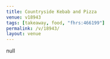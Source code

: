```yaml
---
title: Countryside Kebab and Pizza
venue: v18943
tags: [takeaway, food, "fhrs:466199"]
permalink: /v/18943/
layout: venue
---
```

null